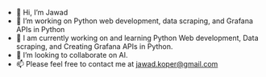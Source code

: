 - 👋 Hi, I’m Jawad
- 👀 I’m working on Python web development, data scraping, and Grafana APIs in Python  
- 🌱 I am currently working on and learning Python Web development, Data scraping, and Creating Grafana APIs in Python.
- 💞️ I’m looking to collaborate on AI.
- 📫 Please feel free to contact me at jawad.koper@gmail.com

<!---
jawad097/jawad097 is a ✨ special ✨ repository because its `README.md` (this file) appears on your GitHub profile.
You can click the Preview link to take a look at your changes.
--->
